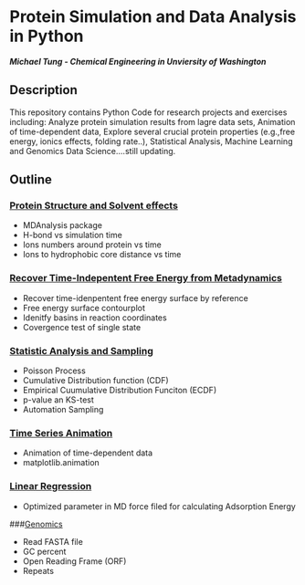 # Protein Simulation and Data Analysis in Python

***Michael Tung - Chemical Engineering in Unviersity of Washington***

## Description

This repository contains Python Code for research projects and exercises including:
Analyze protein simulation results from lagre data sets, Animation of time-dependent data,
Explore several crucial protein properties (e.g.,free energy, ionics effects, folding rate..), Statistical Analysis, Machine Learning and Genomics Data Science....still updating. 

## Outline
### [Protein Structure and Solvent effects][1]

* MDAnalysis package
* H-bond vs simulation time
* Ions numbers around protein vs time
* Ions to hydrophobic core distance vs time

### [Recover Time-Indepentent Free Energy from Metadynamics][2]

* Recover time-idenpentent free energy surface by reference
* Free energy surface contourplot
* Idenitfy basins in reaction coordinates
* Covergence test of single state

### [Statistic Analysis and Sampling][3]

* Poisson Process
* Cumulative Distribution function (CDF)
* Empirical Cuumulative Distribution Funciton (ECDF)
* p-value an KS-test
* Automation Sampling 

### [Time Series Animation][4]

* Animation of time-dependent data
* matplotlib.animation

### [Linear Regression][5]

* Optimized parameter in MD force filed for calculating Adsorption Energy

###[Genomics][6]

* Read FASTA file
* GC percent
* Open Reading Frame (ORF)
* Repeats







[1]: https://github.com/hsintmike/iPython/blob/master/Protein%20Structure%20and%20Solvent%20effects/Protein%20Structure%20and%20Solvents%20effects.ipynb  "Protein Structure and Solvent effects"
[2]: https://github.com/hsintmike/iPython/blob/master/Recover%20Time-Independent%20Free%20Energy%20from%20Metadynamics/Recover%20Time-independent%20Free%20Energy%20Surface%20from%20Metadynamics.ipynb "Recover Time-Indepentent Free energy from Metadynamics"

[3]: https://github.com/hsintmike/iPython/blob/master/Statistic%20Analysis%20and%20Sampling/Statistic%20Analysis%20and%20Sampling.ipynb  "Statistic Analysis and Sampling"
[4]: https://github.com/hsintmike/iPython/blob/master/Time%20series%20animation/Time%20series%20animation%20.ipynb "Time series animation]"
[5]: https://github.com/hsintmike/iPython/blob/master/linear_regression/Machine%20Learning%20of%20MD%20vs%20DFT.ipynb "Linear Regression"
[6]: https://github.com/hsintmike/iPython/tree/master/Genomics "Genomics"
